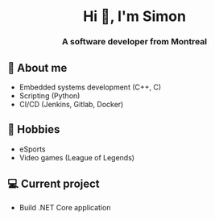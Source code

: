 <h1 align="center">Hi 👋, I'm Simon</h1>
<h3 align="center">A software developer from Montreal</h3>

## 💬 About me
- Embedded systems development (C++, C)
- Scripting (Python)
- CI/CD (Jenkins, Gitlab, Docker)

## 📅 Hobbies
- eSports
- Video games (League of Legends)

## 💻 Current project
- Build .NET Core application
